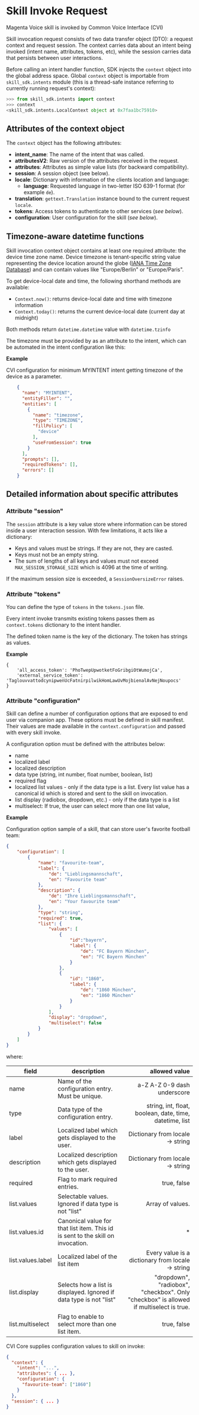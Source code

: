# Skill Invoke Request

Magenta Voice skill is invoked by Common Voice Interface (CVI) 

Skill invocation request consists of two data transfer object (DTO): a request context and request session.
The context carries data about an intent being invoked (intent name, attributes, tokens, etc), 
while the session carries data that persists between user interactions.   

Before calling an intent handler function, SDK injects the `context` object into the global address space.
Global `context` object is importable from `skill_sdk.intents` module (this is a thread-safe instance referring 
to currently running request's context):

```python 
>>> from skill_sdk.intents import context
>>> context
<skill_sdk.intents.LocalContext object at 0x7faa1bc75910>
```

## Attributes of the context object

The `context` object has the following attributes:

- **intent_name**: The name of the intent that was called.
- **attributesV2**: Raw version of the attributes received in the request.
- **attributes**: Attributes as simple value lists (for backward compatibility).
- **session**: A session object (see below).
- **locale**: Dictionary with information of the clients location and language:
  - **language**: Requested language in two-letter ISO 639-1 format (for example `de`).
- **translation**: `gettext.Translation` instance bound to the current request `locale`.
- **tokens**: Access tokens to authenticate to other services (*see below*).
- **configuration**: User configuration for the skill (*see below*).

## Timezone-aware datetime functions

Skill invocation context object contains at least one required attribute: the device time zone name.
Device timezone is tenant-specific string value representing the device location around the globe 
([IANA Time Zone Database](https://www.iana.org/time-zones)) and can contain values like "Europe/Berlin" or "Europe/Paris".

To get device-local date and time, the following shorthand methods are available:

- `Context.now()`: returns device-local date and time with timezone information
- `Context.today()`: returns the current device-local date (current day at midnight)

Both methods return `datetime.datetime` value with `datetime.tzinfo`

The timezone must be provided by as an attribute to the intent, which can be automated in the intent configuration like this:

**Example**

CVI configuration for minimum MYINTENT intent getting timezone of the device as a parameter.

```json
    {
      "name": "MYINTENT",
      "entityFiller": "",
      "entities": [
        {
          "name": "timezone",
          "type": "TIMEZONE",
          "fillPolicy": [
            "device"
          ],
          "useFromSession": true
        }
      ],
      "prompts": [],
      "requiredTokens": [],
      "errors": []
    }
```

 
## Detailed information about specific attributes

### Attribute "session"

The `session` attribute is a key value store where information can be stored inside a user interaction session.
With few limitations, it acts like a dictionary:

- Keys and values must be strings. If they are not, they are casted.
- Keys must not be an empty string.
- The sum of lengths of all keys and values must not exceed `MAX_SESSION_STORAGE_SIZE` which is 4096 at the time of writing.

If the maximum session size is exceeded, a `SessionOversizeError` raises.

### Attribute "tokens"

You can define the type of `tokens` in the `tokens.json` file. 

Every intent invoke transmits existing tokens passes them as `context.tokens` dictionary to the intent handler.

The defined token name is the key of the dictionary. The token has strings as values.

**Example**

    {
        'all_access_token': 'PhoTwepUpwotketFoGribgiOtWumojCa',
        'external_service_token': 'TaglouvvattodcynipwenUcFatnirpilwikHomLawUvMojbienalAvNejNoupocs'
    }
    
### Attribute "configuration"

Skill can define a number of configuration options that are exposed to end user via companion app.
These options must be defined in skill manifest. Their values are made available in the `context.configuration` and passed with every skill invoke.

A configuration option must be defined with the attributes below:
  - name
  - localized label
  - localized description
  - data type (string, int number, float number, boolean, list)
  - required flag
  - localized list values - only if the data type is a list. Every list value has a canonical id which is stored and sent to the skill on invocation.
  - list display (radiobox, dropdown, etc.) - only if the data type is a list
  - multiselect: If true, the user can select more than one list value,

**Example**

Configuration option sample of a skill, that can store user's favorite football team:

```json
{
    "configuration": [
        {
            "name": "favourite-team",
            "label": {
                "de": "Lieblingsmannschaft",
                "en": "Favourite team"
            },
            "description": {
                "de": "Ihre Lieblingsmannschaft",
                "en": "Your favourite team"
            },
            "type": "string",
            "required": true,
            "list": {
                "values": [
                    {
                        "id":"bayern",
                        "label": {
                            "de": "FC Bayern München",
                            "en": "FC Bayern München"   
                        }
                    },
                    {
                        "id": "1860",
                        "label": {
                            "de": "1860 München",
                            "en": "1860 München"   
                        }
                    }
                ],
                "display": "dropdown",
                "multiselect": false
            }
        }
    ]
}
```
where:

| field | description   | allowed value |
|-------|-----------|------:|
| name | Name of the configuration entry. Must be unique.   |  a-Z A-Z 0-9 dash underscore |
| type | Data type of the configuration entry.  |  string, int, float, boolean, date, time, datetime, list    |
| label | 	Localized label which gets displayed to the user.  | Dictionary from locale → string     |
| description    | Localized description which gets displayed to the user.  |  Dictionary from locale → string    |
| required      | 	Flag to mark required entries.  |  true, false    |
| list.values      | 	Selectable values. Ignored if data type is not "list"  |  Array of values.    |
| list.values.id   | Canonical value for that list item. This id is sent to the skill on invocation.  |   *  |
| list.values.label      | 	Localized label of the list item  | Every value is a dictionary from locale → string     |
| list.display      | Selects how a list is displayed. Ignored if data type is not "list"  |   "dropdown", "radiobox", "checkbox". Only "checkbox" is allowed if multiselect is true.   |
| list.multiselect      | 	Flag to enable to select more than one list item.  |  true, false    |

CVI Core supplies configuration values to skill on invoke:

```json
{
  "context": {
    "intent": "...",
    "attributes": { ... },
    "configuration": {
      "favourite-team": ["1860"]
    }
  },
  "session": { ... }
}
```
